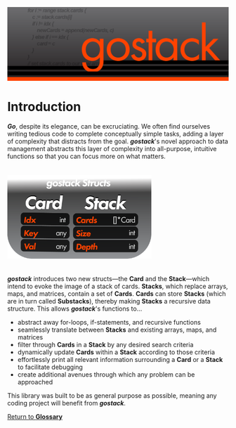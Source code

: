 ![Banner](../images/gostack_Smaller.png)


<h1>Introduction</h1>

***Go***, despite its elegance, can be excruciating.  We often find ourselves writing tedious code to complete conceptually simple tasks, adding a layer of complexity that distracts from the goal.  ***gostack***'s novel approach to data management abstracts this layer of complexity into all-purpose, intuitive functions so that you can focus more on what matters.

<img src="../images/gostack_StackAndCard.png" width="65%" style="margin-top: 20px; margin-bottom: 20px;"/>

 ***gostack*** introduces two new structs—the **Card** and the **Stack**—which intend to evoke the image of a stack of cards.  **Stacks**, which replace arrays, maps, and matrices, contain a set of **Cards**.  **Cards** can store **Stacks** (which are in turn called **Substacks**), thereby making **Stacks** a recursive data structure.  This allows ***gostack***'s functions to...

 * abstract away for-loops, if-statements, and recursive functions
 * seamlessly translate between **Stacks** and existing arrays, maps, and matrices
 * filter through **Cards** in a **Stack** by any desired search criteria
 * dynamically update **Cards** within a **Stack** according to those criteria
 * effortlessly print all relevant information surrounding a **Card** or a **Stack** to facilitate debugging
 * create additional avenues through which any problem can be approached

This library was built to be as general purpose as possible, meaning any coding project will benefit from ***gostack***.

 [Return to **Glossary**](../README.md)